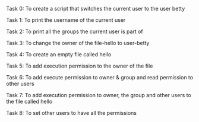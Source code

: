 Task 0: To create a script that switches the current user to the user betty

Task 1: To print the username of the current user

Task 2: To print all the groups the current user is part of

Task 3: To change the owner of the file-hello to user-betty

Task 4: To create an empty file called hello

Task 5: To add execution permission to the owner of the file

Task 6: To add execute permission to owner & group and read permission to other users

Task 7: To add execution permission to owner, the group and other users to the file called hello

Task 8: To set other users to have all the permissions
